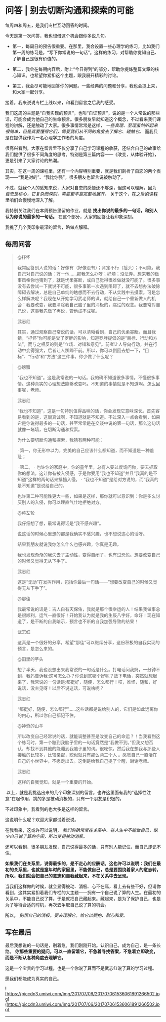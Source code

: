 # 问答 | 别去切断沟通和探索的可能

每周四和周五，是我们专栏互动回答的时间。

今天是第一次问答，我也想借这个机会跟你多说几句。

* 第一，每周日的预告很重要。在那里，我会设置一些心理学的练习，比如我们第一周的练习是，“写下你常说的一句话”。这样的练习，对帮助你觉知自己、了解自己是很有价值的。

* 第二，我会在每期内容后，附上“今日得到”的部分，帮助你提炼整篇文章的核心知识。也希望你紧扣这个主题，跟我展开精彩的讨论。

* 第三，我会尽可能地回答你的问题。一些经典的问题和分享，我也会提上来，和大家一起分享。

接着，我来说说专栏上线以来，和看到留言之后我的感受。

我们这周的主题是“自我实现的预言”，也叫“自证预言”，说的是一个人常说的那些话，可能会成为他自己的生命预言。很多朋友早就知道这个概念，不过看来我们课程的讲解，还是触动了大家。很多事情常常是这样， *一些真理、至理虽然听起来很简单，但是真要懂得它们，需要我们从不同的角度去了解它、碰触它。* 而我只是在提供我作为一名心理学工作者的角度。

很高兴看到，大家在留言里不仅分享了自己学习课程的收获，还结合自己的故事给我们提供了很多不同角度的思考，特别是第三篇内容——《改变，从体验开始》，更是引来了大家讨论的热潮。

其实，在这一周的课程里，还有一个内容特别重要，就是我们剖析了自恋的两个表现——“我是对的”、“我比你强”。很多朋友也留言说被触动了。

不过，就我个人的感知来说，大家对自恋的感悟还不够深，但这可以理解，因为 *自恋是核心，它复杂而深刻，需要更丰富完整地展开。* 关于这个，在之后的课程里咱们会慢慢地深入了解。 

我特别关注我们在本周预告里留的作业，就是 **找出你说的最多的一句话，和别人认为你说的最多的一句话。** 在这个部分，大家的回答让我印象深刻。

我挑了几个我印象最深的留言，略做点解释。

## 每周问答

> @抒怀
> 
> 我常回答别人说的话：好像有（好像没有）；肯定不行（摇头）；不可能。我自己对自己说的话：万一他……那我怎么办呀；好烦；没法弄。想来我的做事风格你也猜到了，就是忧柔寡断，或自己觉得很难做就没可能了。很多事没有去尝试一下就说不可能，很多事第一次遇到阻碍了，就不去想办法破除障碍去解决，总是自己单纯的瞎想而不去行动，不从实践中去摸索。可是怎么样解决呢？我现在从开始学习武老师的课，就给自己一个重新做人的机会：我要改变，我要清除我自己脑子里的消极的，腐烂的观念。我要常对自己说，这事我先做了再说，管他成不成呢。

> 武志红
> 
> 其实，通过观察自己常说的话，可以清晰看到，自己的优柔寡断。而且我猜，“抒怀”你可能是受了罗胖的影响，知道罗胖提倡的是“目标、行动和方法”，而与之相反的则是“立场、对错和意见”。前者让人导向行动，并在行动中变得强大，后者让人踯躅不前。所以，你可以倒回去想一下，“目标”、“行动”和“方法”这三件事，你少做了什么呢？

> @螃蟹
> 
> “我也不知道”。这是我常说的一句话。我的确不知道很多事情，不懂很多事情。这种真实的心理想法能够改变吗。不知道的事情就是不知道啊。怎么回事呢，老师。

> 武志红
> 
> “我也不知道”，这是一句特别值得品味的话，你会发现它意味深长。首先容易看到的是，这很真诚啊，不知道就是不知道。不过深入一点会看到，如果它是你说得最多的一句话，甚至常常是在交谈中说的第一句话，那么这句话就像一堵墙，在切断沟通和探索。
> 
> 为什么要切断沟通和探索，我猜有两种可能：
> 
>   · 第一，你无形中以为，完美的自己应该什么都知道，而不知道是一种羞耻；
> 
>   · 第二，  · 也许你的家庭中，你的童年里，总有人要过度询问你，要去抓取你的想法，这让你有被入侵感，于是你要用“我也不知道”并且“我真的是不知道”这样的两句话来抵挡入侵。  · “我也不知道”是给对方说的，而“我真的是不知道”是说给自己的。
> 
> 
> 
> 
> 
> 也许第二种可能性更大一些，如果是这样，那你就可以意识到：你是多么讨厌别人的入侵，你可以理直气壮地拒绝对方。

> @蒋左轮
> 
> 我仔细想了想，最常说得话是“我不感兴趣”。
> 
> 说这话的时候心里想的都是我确实不感兴趣，也不想说违心的话呀。
> 
> 结果我朋友就说我你怎么什么也感兴趣，你真是无趣。
> 
> 我也发现渐渐的我失去了主动性，变得自闭了，也有过恐慌。想要改变自己的时候又觉得无从下手了。

> 武志红
> 
> 这是“无助”在发挥作用，包括你最后一句话——“想要改变自己的时候又觉得无从下手了”。

> @那佳
> 
> 我最常说的话是：吉人自有天保佑，我就是那个很幸运的人！结果我做事总是很顺利，运气一直很好！开始我认为就是我的生辰八字好，命好！现在知道了，是不断的自我暗示，预言也不断的自我加强导致的结果！

> 武志红
> 
> 这真是一个很好的分享，希望“那佳”可以继续分享，这份积极的自我实现的预言，是怎么来的。

> @田里的芋头
> 
> 想了半天，我也没想出来我常说的一句话是什么。打电话问我妈，一分钟不到，我妈告诉我:这可怎么办？你说到底哪个好呢？放下电话，突然就想起来了，我常说的一句话是:都挺好，随便，怎么都行！哎，难怪，随和，好说话，没主见呀！以后不说这话，可说啥呢？

> 武志红
> 
> “都挺好，随便，怎么都行”……这些话都是说给别人的，它们是如此远离你的内心，所以你自己都记不住。

> @神奇的山羊
> 
> 所以改变自己经常说的话，就能调整甚至是改变自己的命运？！当我看到这个练习时，第一个蹦到我脑子里的一句话竟然是“我做不到。”但我又想否认，却找不到其他的能蹦到我脑子里的词。很吃惊。然后我在想我与那些人接触的比较多，比较亲密，貌似就只有那么两三个人 。感觉自己一直活在自己的小世界中，不愿走出去。这倒是给我自己提了个醒，谢谢老师。

> 武志红
> 
> 这样的自我觉知，就是一个重要的开始。

 以上，就是我挑选出来的几个印象深刻的留言，也许这里面有我的“选择性注意”在起作用，挑的多是被动消极的，只有一个朋友是积极的。

不过印象中，我看到的也大多是这样的留言。

这说明什么呢？欢迎大家都试着说说。

在我看来，这或许可以说明， *我们的确常常在关系中、在人生中不能做自己，缺少自己说了算的空间，所以变得被动消极。*

还可以看到，很多朋友发现，自己说得最多的话，只有别人能记住，而自己却记不住。 

 **如果我们在关系里，说得最多的，是不走心的应酬话，这也许可以说明：我们在最初的关系里，也就是童年时的家庭里，不能做自己，总是要围绕着家人的意志转，所以，我们就会把自己的意志和自我藏起来，不在关系中去呈现。**

当我们这样做的时候，就会显得被动、消极、心不在焉，看上去有些不好，但请你看到，这其实紧扣着我们专栏的大主题——拥有一个自己说了算的人生。在最初的关系中，不能自己说了算，于是就把自己藏起来。藏起来，是为了保护自己，也是为了等待合适的时机，再次去争取自己说了算的机会。

所以， *别恨自己的消极，要去理解它，给它以拥抱、耐心和爱。*

## 写在最后

最后我想说的一句话是，别着急，我们刚刚开始。认识自己，成为自己，是一条长路。 **你那些重要的疑问，可以一直留着它，不急着寻找答案，不急着立即改变，而是不断从各种角度去理解它。**

这是一个宝贵的学习过程，也是一个你说了算而不是武志红说了算的学习过程。

愿我们都能成为真实的自己。

![https://piccdn3.umiwi.com/img/201707/06/201707061536061891266502.jpg](https://piccdn3.umiwi.com/img/201707/06/201707061536061891266502.jpg)

---
